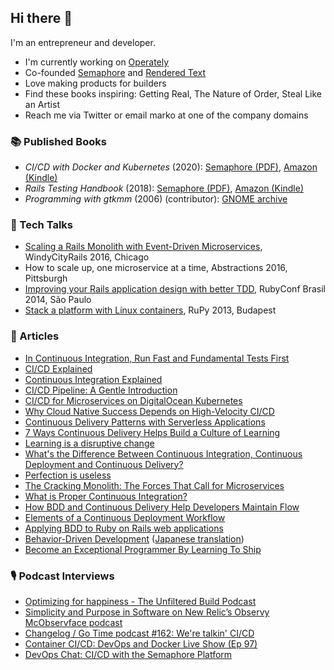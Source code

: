 ## Hi there 👋

<!--
**markoa/markoa** is a ✨ _special_ ✨ repository because its `README.md` (this file) appears on your GitHub profile.

Here are some ideas to get you started:

- 🔭 I’m currently working on ...
- 🌱 I’m currently learning ...
- 👯 I’m looking to collaborate on ...
- 🤔 I’m looking for help with ...
- 💬 Ask me about ...
- 📫 How to reach me: ...
- 😄 Pronouns: ...
- ⚡ Fun fact: ...
-->

I'm an entrepreneur and developer.

- I'm currently working on [Operately](https://operately.com)
- Co-founded [Semaphore](https://semaphoreci.com) and [Rendered Text](http://renderedtext.com)
- Love making products for builders
- Find these books inspiring: Getting Real, The Nature of Order,  Steal Like an Artist
- Reach me via Twitter or email marko at one of the company domains

### 📚 Published Books

- _CI/CD with Docker and Kubernetes_ (2020): [Semaphore (PDF)](https://semaphoreci.com/resources/cicd-docker-kubernetes), [Amazon (Kindle)](https://www.amazon.com/dp/B08L81GPM8)
- _Rails Testing Handbook_ (2018): [Semaphore (PDF)](https://semaphoreci.com/ebooks/rails-testing-handbook), [Amazon (Kindle)](https://www.amazon.com/dp/B07DKFYS1Q)
- _Programming with gtkmm_ (2006) (contributor): [GNOME archive](https://developer-old.gnome.org/gtkmm-tutorial/stable/)

### 🕺 Tech Talks

- [Scaling a Rails Monolith with Event-Driven Microservices](https://www.youtube.com/watch?v=_Q4sdhlrtLc), WindyCityRails 2016, Chicago
- How to scale up, one microservice at a time, Abstractions 2016, Pittsburgh
- [Improving your Rails application design with better TDD](https://www.youtube.com/watch?v=dzArCly7wco), RubyConf Brasil 2014, São Paulo
- [Stack a platform with Linux containers](https://www.youtube.com/watch?v=8lUN3rKWlKc), RuPy 2013, Budapest

### 🔖 Articles

- [In Continuous Integration, Run Fast and Fundamental Tests First](https://semaphoreci.com/blog/continuous-integration-fast-fundamental-tests-first)
- [CI/CD Explained](https://semaphoreci.com/cicd)
- [Continuous Integration Explained](https://semaphoreci.com/continuous-integration)
- [CI/CD Pipeline: A Gentle Introduction](https://semaphoreci.com/blog/cicd-pipeline)
- [CI/CD for Microservices on DigitalOcean Kubernetes](https://semaphoreci.com/blog/cicd-microservices-digitalocean-kubernetes)
- [Why Cloud Native Success Depends on High-Velocity CI/CD](https://thenewstack.io/why-cloud-native-success-depends-on-high-velocity-ci-cd/)
- [Continuous Delivery Patterns with Serverless Applications](https://semaphoreci.com/blog/2018/08/22/continuous-delivery-patterns-with-serverless.html)
- [7 Ways Continuous Delivery Helps Build a Culture of Learning](https://semaphoreci.com/blog/2018/02/14/7-ways-continuous-delivery-helps-build-culture-of-learning.html)
- [Learning is a disruptive change](https://medium.com/@markoanastasov/learning-is-a-disruptive-change-25bb6d69bb3d)
- [What's the Difference Between Continuous Integration, Continuous Deployment and Continuous Delivery?](https://semaphoreci.com/blog/2017/07/27/what-is-the-difference-between-continuous-integration-continuous-deployment-and-continuous-delivery.html)
- [Perfection is useless](https://semaphoreci.com/blog/2017/05/04/perfection-is-useless.html)
- [The Cracking Monolith: The Forces That Call for Microservices](https://semaphoreci.com/blog/2017/03/21/cracking-monolith-forces-that-call-for-microservices.html)
- [What is Proper Continuous Integration?](https://semaphoreci.com/blog/2017/03/02/what-is-proper-continuous-integration.html)
- [How BDD and Continuous Delivery Help Developers Maintain Flow](https://semaphoreci.com/blog/2016/11/03/how-bdd-and-continuous-delivery-help-developers-maintain-flow.html)
- [Elements of a Continuous Deployment Workflow](https://semaphoreci.com/community/tutorials/elements-of-a-continuous-deployment-workflow)
- [Applying BDD to Ruby on Rails web applications](https://semaphoreci.com/community/tutorials/applying-bdd-to-ruby-on-rails-web-applications)
- [Behavior-Driven Development](https://semaphoreci.com/community/tutorials/behavior-driven-development) ([Japanese translation](https://postd.cc/behavior-driven-development/))
- [Become an Exceptional Programmer By Learning To Ship](http://renderedtext.com/blog/2014/01/30/become-an-exceptional-programmer-by-learning-to-ship/)

### 🎙 Podcast Interviews

- [Optimizing for happiness - The Unfiltered Build Podcast](https://podcasters.spotify.com/pod/show/buildingwithpeople/episodes/Ep--18-Optimizing-for-happiness---Building-a-code-deployment-platform-with-Marko-Anastasov-e1t9kpk)
- [Simplicity and Purpose in Software on New Relic’s Observy McObservface podcast](https://semaphoreci.com/blog/talking-simplicity-purpose-new-relic-podcast)
- [Changelog / Go Time podcast #162: We're talkin' CI/CD](https://changelog.com/gotime/162)
- [Container CI/CD: DevOps and Docker Live Show (Ep 97)](https://www.youtube.com/watch?v=1cL4c4edkFM)
- [DevOps Chat: CI/CD with the Semaphore Platform](https://devops.com/devops-chat-continuous-integration-with-semaphore/)
